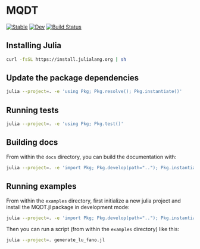 # MQDT

[![Stable](https://img.shields.io/badge/docs-stable-blue.svg)](https://pairinteraction.github.io/MQDT.jl/stable/)
[![Dev](https://img.shields.io/badge/docs-dev-blue.svg)](https://pairinteraction.github.io/MQDT.jl/dev/)
[![Build Status](https://github.com/atom-pairinteraction/MQDT.jl/actions/workflows/CI.yml/badge.svg?branch=main)](https://github.com/atom-pairinteraction/MQDT.jl/actions/workflows/CI.yml?query=branch%3Amain)

## Installing Julia

```bash
curl -fsSL https://install.julialang.org | sh
```

## Update the package dependencies

```bash
julia --project=. -e 'using Pkg; Pkg.resolve(); Pkg.instantiate()'
```

## Running tests

```bash
julia --project=. -e 'using Pkg; Pkg.test()'
```

## Building docs

From within the `docs` directory, you can build the documentation with:
```bash
julia --project=. -e 'import Pkg; Pkg.develop(path=".."); Pkg.instantiate(); include("make.jl")'
```

## Running examples

From within the `examples` directory, first initialize a new julia project and install the MQDT.jl package in development mode:
```bash
julia --project=. -e 'import Pkg; Pkg.develop(path=".."); Pkg.instantiate()'
```

Then you can run a script (from within the `examples` directory) like this:
```bash
julia --project=. generate_lu_fano.jl
```
